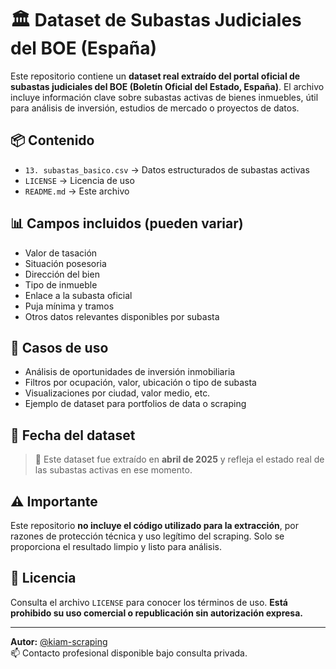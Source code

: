 # 🏛️ Dataset de Subastas Judiciales del BOE (España)

Este repositorio contiene un **dataset real extraído del portal oficial de subastas judiciales del BOE (Boletín Oficial del Estado, España)**. El archivo incluye información clave sobre subastas activas de bienes inmuebles, útil para análisis de inversión, estudios de mercado o proyectos de datos.

## 📦 Contenido

- `13. subastas_basico.csv` → Datos estructurados de subastas activas
- `LICENSE` → Licencia de uso
- `README.md` → Este archivo

## 📊 Campos incluidos (pueden variar)

- Valor de tasación
- Situación posesoria
- Dirección del bien
- Tipo de inmueble
- Enlace a la subasta oficial
- Puja mínima y tramos
- Otros datos relevantes disponibles por subasta

## 🧠 Casos de uso

- Análisis de oportunidades de inversión inmobiliaria
- Filtros por ocupación, valor, ubicación o tipo de subasta
- Visualizaciones por ciudad, valor medio, etc.
- Ejemplo de dataset para portfolios de data o scraping

## 📅 Fecha del dataset

> 📌 Este dataset fue extraído en **abril de 2025** y refleja el estado real de las subastas activas en ese momento.

## ⚠️ Importante

Este repositorio **no incluye el código utilizado para la extracción**, por razones de protección técnica y uso legítimo del scraping. Solo se proporciona el resultado limpio y listo para análisis.

## 📄 Licencia

Consulta el archivo `LICENSE` para conocer los términos de uso. **Está prohibido su uso comercial o republicación sin autorización expresa.**

---

**Autor:** [@kiam-scraping](https://github.com/kiam-scraping)  
📫 Contacto profesional disponible bajo consulta privada.
